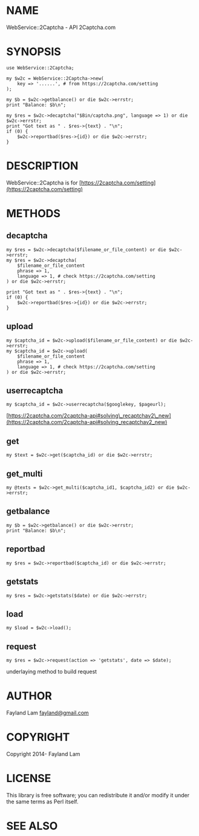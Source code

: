 # NAME

WebService::2Captcha - API 2Captcha.com

# SYNOPSIS

    use WebService::2Captcha;

    my $w2c = WebService::2Captcha->new(
        key => '......', # from https://2captcha.com/setting
    );

    my $b = $w2c->getbalance() or die $w2c->errstr;
    print "Balance: $b\n";

    my $res = $w2c->decaptcha("$Bin/captcha.png", language => 1) or die $w2c->errstr;
    print "Got text as " . $res->{text} . "\n";
    if (0) {
        $w2c->reportbad($res->{id}) or die $w2c->errstr;
    }

# DESCRIPTION

WebService::2Captcha is for [https://2captcha.com/setting](https://2captcha.com/setting)

# METHODS

## decaptcha

    my $res = $w2c->decaptcha($filename_or_file_content) or die $w2c->errstr;
    my $res = $w2c->decaptcha(
        $filename_or_file_content
        phrase => 1,
        language => 1, # check https://2captcha.com/setting
    ) or die $w2c->errstr;

    print "Got text as " . $res->{text} . "\n";
    if (0) {
        $w2c->reportbad($res->{id}) or die $w2c->errstr;
    }

## upload

    my $captcha_id = $w2c->upload($filename_or_file_content) or die $w2c->errstr;
    my $captcha_id = $w2c->upload(
        $filename_or_file_content
        phrase => 1,
        language => 1, # check https://2captcha.com/setting
    ) or die $w2c->errstr;

## userrecaptcha

    my $captcha_id = $w2c->userrecaptcha($googlekey, $pageurl);

[https://2captcha.com/2captcha-api#solving\_recaptchav2\_new](https://2captcha.com/2captcha-api#solving_recaptchav2_new)

## get

    my $text = $w2c->get($captcha_id) or die $w2c->errstr;

## get\_multi

    my @texts = $w2c->get_multi($captcha_id1, $captcha_id2) or die $w2c->errstr;

## getbalance

    my $b = $w2c->getbalance() or die $w2c->errstr;
    print "Balance: $b\n";

## reportbad

    my $res = $w2c->reportbad($captcha_id) or die $w2c->errstr;

## getstats

    my $res = $w2c->getstats($date) or die $w2c->errstr;

## load

    my $load = $w2c->load();

## request

    my $res = $w2c->request(action => 'getstats', date => $date);

underlaying method to build request

# AUTHOR

Fayland Lam <fayland@gmail.com>

# COPYRIGHT

Copyright 2014- Fayland Lam

# LICENSE

This library is free software; you can redistribute it and/or modify
it under the same terms as Perl itself.

# SEE ALSO
